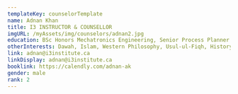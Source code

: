 ```yaml
---
templateKey: counselorTemplate
name: Adnan Khan
title: I3 INSTRUCTOR & COUNSELLOR
imgURL: /myAssets/img/counselors/adnan2.jpg
education: BSc Honors Mechatronics Engineering, Senior Process Planner.
otherInterests: Dawah, Islam, Western Philosophy, Usul-ul-Fiqh, History & Politics.
link: adnan@i3institute.ca
linkDisplay: adnan@i3institute.ca
booklink: https://calendly.com/adnan-ak
gender: male
rank: 2
---
```

